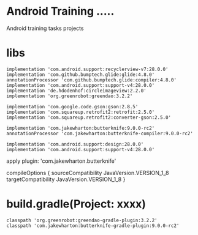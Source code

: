 # Android Training .....
Android training tasks projects


# libs
	implementation 'com.android.support:recyclerview-v7:28.0.0'
	implementation 'com.github.bumptech.glide:glide:4.8.0'
    annotationProcessor 'com.github.bumptech.glide:compiler:4.8.0'
    implementation 'com.android.support:support-v4:28.0.0'
    implementation 'de.hdodenhof:circleimageview:2.2.0'
    implementation 'org.greenrobot:greendao:3.2.2'

    implementation 'com.google.code.gson:gson:2.8.5'
    implementation 'com.squareup.retrofit2:retrofit:2.5.0'
    implementation 'com.squareup.retrofit2:converter-gson:2.5.0'

    implementation 'com.jakewharton:butterknife:9.0.0-rc2'
    annotationProcessor 'com.jakewharton:butterknife-compiler:9.0.0-rc2'

    implementation 'com.android.support:design:28.0.0'
    implementation 'com.android.support:support-v4:28.0.0'
	
	

apply plugin: 'com.jakewharton.butterknife'

compileOptions {
        sourceCompatibility JavaVersion.VERSION_1_8
        targetCompatibility JavaVersion.VERSION_1_8
    }
	
# build.gradle(Project: xxxx)
	classpath 'org.greenrobot:greendao-gradle-plugin:3.2.2'
    classpath 'com.jakewharton:butterknife-gradle-plugin:9.0.0-rc2'

